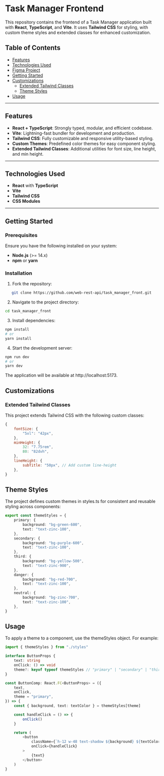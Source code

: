 # Task Manager Frontend

This repository contains the frontend of a Task Manager application built with **React**, **TypeScript**, and **Vite**. It uses **Tailwind CSS** for styling, with custom theme styles and extended classes for enhanced customization.

## Table of Contents

- [Features](#features)
- [Technologies Used](#technologies-used)
- [Figma Project](#https://www.figma.com/design/aFEH6jqcFX6R2rRoyNoosQ/task-management?node-id=0-1&node-type=canvas&t=HmjiyCaPiORA2YFN-0)
- [Getting Started](#getting-started)
- [Customizations](#customizations)
  - [Extended Tailwind Classes](#extended-tailwind-classes)
  - [Theme Styles](#theme-styles)
- [Usage](#usage)

---

## Features

- **React + TypeScript**: Strongly typed, modular, and efficient codebase.
- **Vite**: Lightning-fast bundler for development and production.
- **Tailwind CSS**: Fully customizable and responsive utility-based styling.
- **Custom Themes**: Predefined color themes for easy component styling.
- **Extended Tailwind Classes**: Additional utilities for font size, line height, and min height.

---

## Technologies Used

- **React** with **TypeScript**
- **Vite**
- **Tailwind CSS**
- **CSS Modules**

---

## Getting Started

### Prerequisites

Ensure you have the following installed on your system:

- **Node.js** (>= 14.x)
- **npm** or **yarn**

### Installation

1. Fork the repository:

```bash
   git clone https://github.com/web-rest-api/task_manager_front.git
```

2. Navigate to the project directory:

```bash
cd task_manager_front
```

3. Install dependencies:

```bash
npm install
# or
yarn install
```

4. Start the development server:

```bash
npm run dev
# or
yarn dev
```

The application will be available at http://localhost:5173.

## Customizations

### Extended Tailwind Classes

This project extends Tailwind CSS with the following custom classes:

```javascript
{
	fontSize: {
		"5xl": "42px",
	},
	minHeight: {
		32: "7.75rem",
		80: "82dvh",
	},
	lineHeight: {
		subTitle: "50px", // Add custom line-height
	},
}
```

## Theme Styles

The project defines custom themes in styles.ts for consistent and reusable styling across components:

```typescript
export const themeStyles = {
	primary: {
		background: "bg-green-600",
		text: "text-zinc-100",
	},
	secondary: {
		background: "bg-purple-600",
		text: "text-zinc-100",
	},
	third: {
		background: "bg-yellow-500",
		text: "text-zinc-900",
	},
	danger: {
		background: "bg-red-700",
		text: "text-zinc-100",
	},
	neutral: {
		background: "bg-zinc-700",
		text: "text-zinc-100",
	},
}
```

## Usage

To apply a theme to a component, use the themeStyles object. For example:

```typescript
import { themeStyles } from "./styles"

interface ButtonProps {
	text: string
	onClick: () => void
	theme?: keyof typeof themeStyles // "primary" | "secondary" | "third" | "danger" | "neutral"
}

const ButtonComp: React.FC<ButtonProps> = ({
	text,
	onClick,
	theme = "primary",
}) => {
	const { background, text: textColor } = themeStyles[theme]

	const handleClick = () => {
		onClick()
	}

	return (
		<button
			className={`h-12 w-48 text-shadow ${background} ${textColor}`}
			onClick={handleClick}
		>
			{text}
		</button>
	)
}
```

